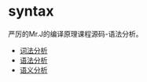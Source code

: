 # syntax

严厉的Mr.J的编译原理课程源码-语法分析。

- [词法分析](https://github.com/lijundong/lexi)
- [语法分析](https://github.com/lijundong/syntax)
- [语义分析](https://github.com/lijundong/semantic)
